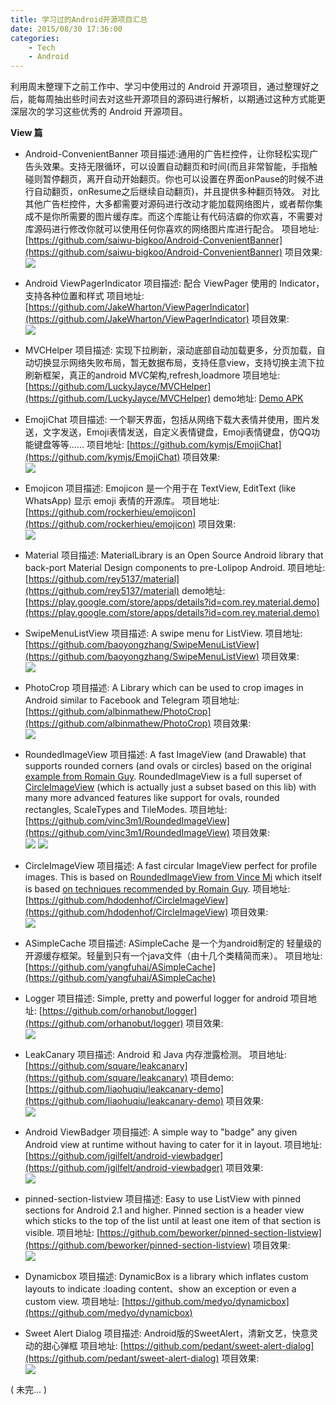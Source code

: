 ```yaml
---
title: 学习过的Android开源项目汇总
date: 2015/08/30 17:36:00
categories: 
    - Tech
    - Android
---
```


利用周末整理下之前工作中、学习中使用过的 Android 开源项目，通过整理好之后，能每周抽出些时间去对这些开源项目的源码进行解析，以期通过这种方式能更深层次的学习这些优秀的 Android 开源项目。

**View 篇**
- Android-ConvenientBanner
项目描述:通用的广告栏控件，让你轻松实现广告头效果。支持无限循环，可以设置自动翻页和时间(而且非常智能，手指触碰则暂停翻页，离开自动开始翻页。你也可以设置在界面onPause的时候不进行自动翻页，onResume之后继续自动翻页)，并且提供多种翻页特效。 对比其他广告栏控件，大多都需要对源码进行改动才能加载网络图片，或者帮你集成不是你所需要的图片缓存库。而这个库能让有代码洁癖的你欢喜，不需要对库源码进行修改你就可以使用任何你喜欢的网络图片库进行配合。
项目地址:[https://github.com/saiwu-bigkoo/Android-ConvenientBanner](https://github.com/saiwu-bigkoo/Android-ConvenientBanner)
项目效果:  
![](http://ww4.sinaimg.cn/mw690/62ed8609jw1evkt6q7j62g20bd0hykjq.gif)

- Android ViewPagerIndicator
项目描述: 配合 ViewPager 使用的 Indicator，支持各种位置和样式
项目地址: [https://github.com/JakeWharton/ViewPagerIndicator](https://github.com/JakeWharton/ViewPagerIndicator)
项目效果:   
![](http://ww4.sinaimg.cn/mw690/62ed8609jw1evkurq6dl3j20no0gok0a.jpg)  

- MVCHelper
项目描述: 实现下拉刷新，滚动底部自动加载更多，分页加载，自动切换显示网络失败布局，暂无数据布局，支持任意view，支持切换主流下拉刷新框架，真正的android MVC架构,refresh,loadmore
项目地址: [https://github.com/LuckyJayce/MVCHelper](https://github.com/LuckyJayce/MVCHelper)
demo地址: [Demo APK](https://github.com/LuckyJayce/MVCHelper/blob/master/raw/MVCHelper_Demo.apk?raw=true)

- EmojiChat
项目描述: 一个聊天界面，包括从网络下载大表情并使用，图片发送，文字发送，Emoji表情发送，自定义表情键盘，Emoji表情键盘，仿QQ功能键盘等等……
项目地址: [https://github.com/kymjs/EmojiChat](https://github.com/kymjs/EmojiChat)
项目效果:  
![](http://ww1.sinaimg.cn/mw690/62ed8609jw1evkv3kl160j205k09wq43.jpg)

- Emojicon
项目描述: Emojicon 是一个用于在 TextView, EditText (like WhatsApp) 显示 emoji 表情的开源库。
项目地址: [https://github.com/rockerhieu/emojicon](https://github.com/rockerhieu/emojicon)
项目效果:  
![](http://ww4.sinaimg.cn/mw690/62ed8609jw1evkvbd2w7lj20b00ibjss.jpg)  

- Material
项目描述: MaterialLibrary is an Open Source Android library that back-port Material Design components to pre-Lolipop Android.
项目地址: [https://github.com/rey5137/material](https://github.com/rey5137/material)
demo地址: [https://play.google.com/store/apps/details?id=com.rey.material.demo](https://play.google.com/store/apps/details?id=com.rey.material.demo)

- SwipeMenuListView
项目描述: A swipe menu for ListView.
项目地址: [https://github.com/baoyongzhang/SwipeMenuListView](https://github.com/baoyongzhang/SwipeMenuListView)
项目效果:  
![](http://ww3.sinaimg.cn/mw690/62ed8609jw1evkvipk41sg20ar0i146f.gif)

- PhotoCrop
项目描述: A Library which can be used to crop images in Android similar to Facebook and Telegram
项目地址: [https://github.com/albinmathew/PhotoCrop](https://github.com/albinmathew/PhotoCrop)
项目效果:  
![](http://ww4.sinaimg.cn/mw690/62ed8609jw1evkwzqlb3oj20a00hsdjw.jpg)

- RoundedImageView
项目描述: A fast ImageView (and Drawable) that supports rounded corners (and ovals or circles) based on the original [example from Romain Guy](http://www.curious-creature.org/2012/12/11/android-recipe-1-image-with-rounded-corners/). RoundedImageView is a full superset of [CircleImageView](https://github.com/hdodenhof/CircleImageView) (which is actually just a subset based on this lib) with many more advanced features like support for ovals, rounded rectangles, ScaleTypes and TileModes.
项目地址: [https://github.com/vinc3m1/RoundedImageView](https://github.com/vinc3m1/RoundedImageView)
项目效果:  
![](http://ww4.sinaimg.cn/mw690/62ed8609jw1evkxf8ngpoj208c0etn2e.jpg)
![](http://ww4.sinaimg.cn/mw690/62ed8609jw1evkxf7h5m4j208c0etq81.jpg)

- CircleImageView
项目描述: A fast circular ImageView perfect for profile images. This is based on [RoundedImageView from Vince Mi](https://github.com/vinc3m1/RoundedImageView) which itself is based [on techniques recommended by Romain Guy](http://www.curious-creature.org/2012/12/11/android-recipe-1-image-with-rounded-corners/).
项目地址: [https://github.com/hdodenhof/CircleImageView](https://github.com/hdodenhof/CircleImageView)
项目效果:  
![](http://ww2.sinaimg.cn/mw690/62ed8609jw1evkxjr8znvj20f00qotat.jpg)  

- ASimpleCache 
项目描述: ASimpleCache 是一个为android制定的 轻量级的 开源缓存框架。轻量到只有一个java文件（由十几个类精简而来）。 
项目地址: [https://github.com/yangfuhai/ASimpleCache](https://github.com/yangfuhai/ASimpleCache)

- Logger 
项目描述: Simple, pretty and powerful logger for android
项目地址: [https://github.com/orhanobut/logger](https://github.com/orhanobut/logger)
项目效果:  
![](http://ww2.sinaimg.cn/mw690/62ed8609jw1evkxpqa492j20uk0smafu.jpg)

- LeakCanary
项目描述: Android 和 Java 内存泄露检测。
项目地址: [https://github.com/square/leakcanary](https://github.com/square/leakcanary)
项目demo: [https://github.com/liaohuqiu/leakcanary-demo](https://github.com/liaohuqiu/leakcanary-demo)
项目效果:  
![](http://ww2.sinaimg.cn/mw690/62ed8609jw1evkynk1l3ij20jg0a4ac1.jpg)

- Android ViewBadger
项目描述: A simple way to "badge" any given Android view at runtime without having to cater for it in layout.
项目地址: [https://github.com/jgilfelt/android-viewbadger](https://github.com/jgilfelt/android-viewbadger)
项目效果:   
![](http://ww4.sinaimg.cn/mw690/62ed8609jw1evkyrta511j20a00h476e.jpg)

- pinned-section-listview
项目描述: Easy to use ListView with pinned sections for Android 2.1 and higher. Pinned section is a header view which sticks to the top of the list until at least one item of that section is visible.
项目地址: [https://github.com/beworker/pinned-section-listview](https://github.com/beworker/pinned-section-listview)
项目效果:  
![](http://ww2.sinaimg.cn/mw690/62ed8609jw1evkyvpsit5j20660abaae.jpg)

- Dynamicbox
项目描述: DynamicBox is a library which inflates custom layouts to indicate :loading content、show an exception or even a custom view.
项目地址:  [https://github.com/medyo/dynamicbox](https://github.com/medyo/dynamicbox)

- Sweet Alert Dialog
项目描述: Android版的SweetAlert，清新文艺，快意灵动的甜心弹框
项目地址: [https://github.com/pedant/sweet-alert-dialog](https://github.com/pedant/sweet-alert-dialog)
项目效果:  
![](http://ww2.sinaimg.cn/mw690/62ed8609jw1evkze1hmwig20al0h5age.gif)

( 未完... )